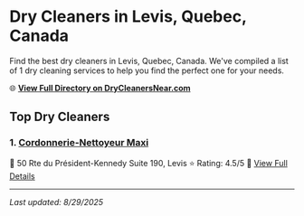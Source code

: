 # Dry Cleaners in Levis, Quebec, Canada

Find the best dry cleaners in Levis, Quebec, Canada. We've compiled a list of 1 dry cleaning services to help you find the perfect one for your needs.

🌐 **[View Full Directory on DryCleanersNear.com](https://drycleanersnear.com/city/Canada/Quebec/Levis)**

## Top Dry Cleaners

### 1. [Cordonnerie-Nettoyeur Maxi](https://drycleanersnear.com/dryCleaner/68a7cfdc606e51ce7f219d3c/cordonnerie-nettoyeur-maxi)
📍 50 Rte du Président-Kennedy Suite 190, Levis
⭐ Rating: 4.5/5
🔗 [View Full Details](https://drycleanersnear.com/dryCleaner/68a7cfdc606e51ce7f219d3c/cordonnerie-nettoyeur-maxi)


---

*Last updated: 8/29/2025*
